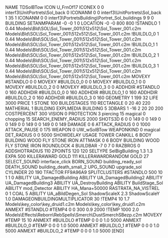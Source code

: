 NAME TDSolBTow
ICON U_FrnOf17
ICONEX 0 0 interf3\UnitPortrets\Sol_back 0
ICONANM 0 0 interf3\UnitPortrets\Sol_back 1 35 1
ICONANM 0 0 interf3\PortretsBuilding\Portret_Sol_buildings 9 9 0
BUILDING
SETANMPARAM -0 -0 1 0
LOCATION -0 -0 800 800
!STANDLO      1 0.44 Models\Bld\SOL\Sol_Tower_001\512x512\Sol_Tower_001.c2m Models\Bld\SOL\Sol_Tower_001\512x512\Sol_Tower_001.c2m 
!BUILDLO_0    1 0.44 Models\Bld\SOL\Sol_Tower_001\512x512\Sol_Tower_001.c2m Models\Bld\SOL\Sol_Tower_001\512x512\Sol_Tower_001.c2m 
!BUILDLO_1    1 0.44 Models\Bld\SOL\Sol_Tower_001\512x512\Sol_Tower_001.c2m Models\Bld\SOL\Sol_Tower_001\512x512\Sol_Tower_001.c2m 
!BUILDLO_2    1 0.44 Models\Bld\SOL\Sol_Tower_001\512x512\Sol_Tower_001.c2m Models\Bld\SOL\Sol_Tower_001\512x512\Sol_Tower_001.c2m 
!BUILDLO_3    1 0.44 Models\Bld\SOL\Sol_Tower_001\512x512\Sol_Tower_001.c2m Models\Bld\SOL\Sol_Tower_001\512x512\Sol_Tower_001.c2m 
MOVEXY #STANDLO   0 0
MOVEXY #BUILDLO_0 0 0
MOVEXY #BUILDLO_1 0 0
MOVEXY #BUILDLO_2 0 0
MOVEXY #BUILDLO_3 0 0
ADDHDIR #STANDLO 0 160
ADDHDIR #BUILDLO_0 0 160
ADDHDIR #BUILDLO_1 0 160
ADDHDIR #BUILDLO_2 0 160
ADDHDIR #BUILDLO_3 0 160
GEOMETRY 1 199 32
LIFE   3000
PRICE 1 STONE 100 
BUILDSTAGES 110
RECTANGLE    0 20 40 220
MATHERIAL 1 BUILDING
EXPLMEDIA BUILDING 5
3DBARS 1 -16 2 20 20 200
COSTPERCENT 300
VISION 0
PROTECTION 3 piercing 15 magical 0 chopping 15 
SEARCH_ENEMY_RADIUS 2000
SHOTS3D      6   0 0 149 0 0 149 0 0 149 0 0 149 0 0 149 0 0 149
DAMAGE         0 6
ATTACK_RADIUS  0 0 1000
ATTACK_PAUSE  0 175
WEAPON  0 UW_wSolBTow
WEAPONKIND 0 magical
DET_RADIUS 0 0 5000
SHOWDELAY
USAGE TOWER
CANKILL 6 BODY BUILDING WOOD FLY STONE IRON
ATTMASK 0 6 BODY BUILDING WOOD FLY STONE IRON
ROUNDLOCK 4
BUILDBAR -7 0 7 0
RAZBROS 0
ADDSHOTRADIUS 110
ZPOINTS 120 120
SELTYPE SelBigBuilding 1.3 1.3
EXPA 500
KILLERAWARD             GOLD 111
KILLERAWARDRANDOM       GOLD 27
SELECT_SOUND interface_click
BORN_SOUND building_ready_sol
DEATH_SOUND building_death_small_2
UPG_SOUND upgrade_sol
CYLINDER 20 190
TFACTOR FF9A96A9
SPLITCLUSTERS #STANDLO 500 10 1 1 0
ABILITY UA_DamagedBuilding
ABILITY UA_DamagedBuilding2
ABILITY UA_DamagedBuilding3
ABILITY UA_DestroyBuilding
ABILITY BuildStage_Sol
ABILITY mod_Detector
ABILITY HA_Mana+50000
RASTRATA_NA_VISTREL 0 1 COAL 5
ABILITY UA_aBildDegen_Sol
ShadowScaleX 2.3
ShadowScaleY 1.0
DAMAGEONBUILDINGMULTIPLICATOR 30
!TEMP4 10 1.7 Models\key_color\key_druid1.c2m Models\key_color\key_druid1.c2m
ANMEXT #STANDLO #TEMP4 0 0 300 0.9 2000
!TEMP 1000 2.0 Models\Effects\Reborn\RebSpells\Smerch\DustSmerchSBezp.c2m
MOVEXY  #TEMP 15 10
ANMEXT #BUILDLO #TEMP  0 0 0 1.0 5000
ANMEXT #BUILDLO_0 #TEMP  0 0 0 1.0 5000
ANMEXT #BUILDLO_1 #TEMP  0 0 0 1.0 5000
ANMEXT #BUILDLO_2 #TEMP  0 0 0 1.0 5000
[END]
